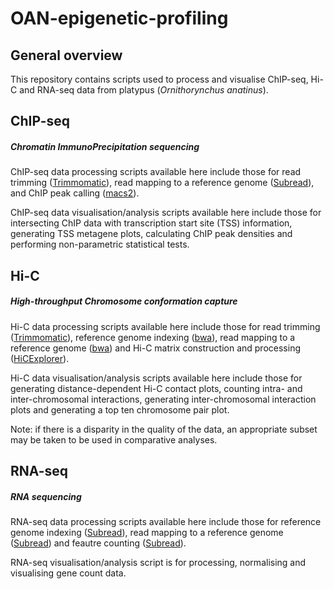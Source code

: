 # OAN-epigenetic-profiling

## General overview

This repository contains scripts used to process and visualise ChIP-seq, Hi-C and RNA-seq data from platypus (*Ornithorynchus anatinus*).

## ChIP-seq
##### Chromatin ImmunoPrecipitation sequencing

ChIP-seq data processing scripts available here include those for read trimming ([Trimmomatic](https://github.com/usadellab/Trimmomatic)), read mapping to a reference genome ([Subread](https://github.com/ShiLab-Bioinformatics/subread)), and ChIP peak calling ([macs2](https://github.com/macs3-project/MACS)). 

ChIP-seq data visualisation/analysis scripts available here include those for intersecting ChIP data with transcription start site (TSS) information, generating TSS metagene plots, calculating ChIP peak densities and performing non-parametric statistical tests.

## Hi-C
##### High-throughput Chromosome conformation capture 

Hi-C data processing scripts available here include those for read trimming ([Trimmomatic](https://github.com/usadellab/Trimmomatic)), reference genome indexing ([bwa](https://github.com/lh3/bwa)), read mapping to a reference genome ([bwa](https://github.com/lh3/bwa)) and Hi-C matrix construction and processing ([HiCExplorer](https://github.com/deeptools/HiCExplorer)).

Hi-C data visualisation/analysis scripts available here include those for generating distance-dependent Hi-C contact plots, counting intra- and inter-chromosomal interactions, generating inter-chromosomal interaction plots and generating a top ten chromosome pair plot.

Note: if there is a disparity in the quality of the data, an appropriate subset may be taken to be used in comparative analyses.

## RNA-seq
##### RNA sequencing

RNA-seq data processing scripts available here include those for reference genome indexing ([Subread](https://github.com/ShiLab-Bioinformatics/subread)), read mapping to a reference genome ([Subread](https://github.com/ShiLab-Bioinformatics/subread)) and feautre counting ([Subread](https://github.com/ShiLab-Bioinformatics/subread)).

RNA-seq visualisation/analysis script is for processing, normalising and visualising gene count data.
